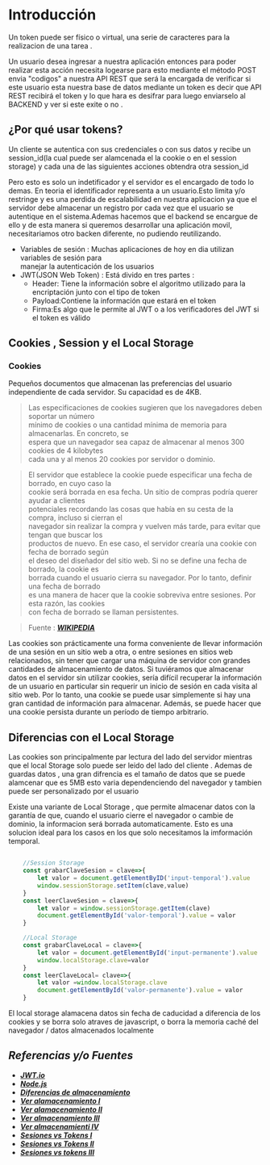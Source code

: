 # **Introducción**

Un token puede ser físico o virtual, una serie de caracteres para la realizacion de una
tarea .

Un usuario desea ingresar a nuestra aplicación entonces para poder realizar
esta acción necesita logearse para esto mediante el método POST
envia "codigos" a nuestra API REST que será la encargada de verificar 
si este usuario esta nuestra base de datos mediante un token es decir que API REST recibirá el token y lo que hara es desifrar para luego enviarselo al BACKEND y ver si este exite o no .

## **¿Por qué usar tokens?**

Un cliente se autentica con sus credenciales o con sus datos y recibe un session_id(la cual puede ser alamcenada el la cookie o en el session storage) y cada una de las siguientes acciones obtendra otra session_id

Pero esto es solo un indetificador y el servidor es el encargado de todo
lo demas. En teoria el identificador representa a un usuario.Esto limita
y/o restringe y es una perdida de escalabilidad en nuestra aplicacion
ya que el servidor debe almacenar un registro por cada vez que el usuario
se autentique en el sistema.Ademas hacemos que el backend se encargue de ello y de esta 
manera si queremos desarrollar una aplicación movil, necesitariamos otro backen 
diferente, no pudiendo reutilizando.

- Variables de sesión : Muchas aplicaciones de hoy en dia utilizan variables de sesión para<br> manejar la autenticación de los usuarios
- JWT(JSON Web Token) : Está divido en tres partes :
  - Header: Tiene la información sobre el algoritmo utilizado para la encriptación junto con el tipo de token
  - Payload:Contiene la información que estará en el token
  - Firma:Es algo que le permite al JWT o a los verificadores del JWT si el token es válido

## **Cookies , Session y el Local Storage**

### **Cookies**

Pequeños documentos que almacenan las preferencias del usuario independiente de cada servidor. Su capacidad es de 4KB.

> Las especificaciones de cookies sugieren que los navegadores deben soportar un número <br>
> mínimo de cookies o una cantidad mínima de memoria para almacenarlas. En concreto, se <br>
> espera que un navegador sea capaz de almacenar al menos 300 cookies de 4 kilobytes <br>
> cada una y al menos 20 cookies por servidor o dominio.

> El servidor que establece la cookie puede especificar una fecha de borrado, en cuyo caso la<br> 
> cookie será borrada en esa fecha. Un sitio de compras podría querer ayudar a clientes<br> 
> potenciales recordando las cosas que había en su cesta de la compra, incluso si cierran el<br> 
> navegador sin realizar la compra y vuelven más tarde, para evitar que tengan que buscar los <br>
> productos de nuevo. En ese caso, el servidor crearía una cookie con fecha de borrado según <br>
> el deseo del diseñador del sitio web. Si no se define una fecha de borrado, la cookie es<br> 
> borrada cuando el usuario cierra su navegador. Por lo tanto, definir una fecha de borrado<br> 
> es una manera de hacer que la cookie sobreviva entre sesiones. Por esta razón, las cookies<br> 
> con fecha de borrado se llaman persistentes.<br>

> Fuente : [***WIKIPEDIA***](https://es.wikipedia.org/wiki/Cookie_(inform%C3%A1tica))

Las cookies son prácticamente una forma conveniente de 
llevar información de una sesión en un sitio web a otra, o 
entre sesiones en sitios web relacionados, sin tener que 
cargar una máquina de servidor con grandes cantidades de 
almacenamiento de datos. Si tuviéramos que almacenar datos 
en el servidor sin utilizar cookies, sería difícil 
recuperar la información de un usuario en particular sin 
requerir un inicio de sesión en cada visita al sitio web. 
Por lo tanto, una cookie se puede usar simplemente si hay 
una gran cantidad de información para almacenar. Además, se 
puede hacer que una cookie persista durante un período de 
tiempo arbitrario.

## **Diferencias con el  Local Storage**

Las cookies son principalmente par lectura del lado del servidor
mientras que el local Storage solo puede ser leido del lado del cliente . Ademas de guardas datos , una gran difrencia es el tamaño de datos que se puede alamcenar que es 5MB esto varia dependenciendo del navegador y tambien puede ser personalizado por el usuario

Existe una variante de Local Storage , que permite almacenar datos con
la garantía de que, cuando el usuario cierre el navegador o cambie de dominio,
la informacion será borrada automaticamente. Esto es una solucion ideal para los casos en los que solo necesitamos la imformación temporal.


````javascript

    //Session Storage
    const grabarClaveSesion = clave=>{
        let valor = document.getElementByID('input-temporal').value
        window.sessionStorage.setItem(clave,value)
    }
    const leerClaveSesion = clave=>{
        let valor = window.sessionStorage.getItem(clave)
        document.getElementById('valor-temporal').value = valor
    }

    //Local Storage
    const grabarClaveLocal = clave=>{
        let valor = document.getElementById('input-permanente').value
        window.localStorage.clave=valor
    }
    const leerClaveLocal= clave=>{
        let valor =window.localStorage.clave
        document.getElementById('valor-permanente').value = valor
    }
````

El local storage alamacena datos sin fecha de caducidad a diferencia de los cookies y se borra solo atraves de javascript, o borra la memoria caché del navegador / datos almacenados localmente

## ***Referencias y/o Fuentes***

- [***JWT.io***](https://jwt.io/)
- [***Node.js***](https://github.com/MaurickThom/Node.js)
- [***Diferencias de almacenamiento***](https://codepen.io/beaucarnes/pen/KmeRMx)
- [***Ver alamacenamiento I***](http://js.dokry.com/cul-es-el-tamao-mximo-de-los-valores-de-almacenamiento-local.html)
- [***Ver alamacenamiento II***](https://www.bit.es/knowledge-center/cookies-vs-localstorage-cual-es-la-mejor-opcion/)
- [***Ver almacenamiento III***](https://scotch.io/@PratyushB/local-storage-vs-session-storage-vs-cookie)
- [***Ver almacenamienti IV***](https://ed.team/blog/que-es-y-como-utilizar-localstorage-y-sessionstorage)
- [***Sesiones vs Tokens I***](https://rstopup.com/sesiones-vs-basada-en-token-de-autenticacion.html)
- [***Sesiones vs Tokens II***](https://programacionymas.com/blog/jwt-vs-cookies-y-sesiones)
- [***Sesiones vs tokens III***](https://carlosazaustre.es/que-es-la-autenticacion-con-token/)
